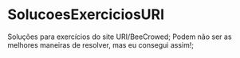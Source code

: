 # SolucoesExerciciosURI
 Soluções para exercícios do site URI/BeeCrowed;
 Podem não ser as melhores maneiras de resolver, mas eu consegui assim!;
